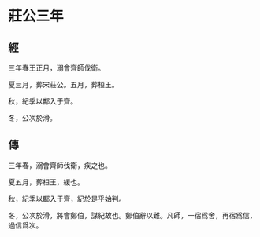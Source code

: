 # 莊公三年
## 經

三年春王正月，溺會齊師伐衛。

夏亖月，葬宋莊公。五月，葬桓王。

秋，紀季以酅入于齊。

冬，公次於滑。

## 傳

三年春，溺會齊師伐衛，疾之也。

夏五月，葬桓王，緩也。

秋，紀季以酅入于齊，紀於是乎始判。

冬，公次於滑，將會鄭伯，謀紀故也。鄭伯辭以難。凡師，一宿爲舍，再宿爲信，過信爲次。

